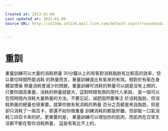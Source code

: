 ```yaml
---

Created at: 2013-01-09
Last updated at: 2013-01-09
Source URL: http://sn134w.snt134.mail.live.com/default.aspx?rru=inbox&wlexpid=957E97CC5B80485BB2C11FBFB9E0F9E8&wlrefapp=2#n=935172468&rru=inbox&fid=1&fav=1&mid=0c5c3ba8-5a37-11e2-9102-00215ad8ac56


---
```


# 重訓


 重量訓練可以大量的消耗熱量 
30分鐘以上的有氧對消耗脂肪有比較高的效率，但以單位時間所能消耗 
的熱量而言，重量訓練遠比有氧來的有效。相對於有氧在身體習慣後 
熱量消耗會減少的問題，重量訓練可消耗的熱量可以說是沒有上限的， 
只要你調高重量，消耗的熱量就變大，這對時間有限的現代人來說， 
是一個可以在短時間內消耗大量熱量的方法。不要忘記，減肥固然要專注 
於消耗脂肪，但消耗熱量的總量也很重要。就算你做有氧消耗的熱量 
百分之百都是來自脂肪，但是卻只消耗了一兩百卡，那還不如你做重量 
訓練消耗的都是肝醣，但卻能一口氣消耗三四百卡來的好。更重要的是， 
重量訓練可以增加你的肌肉，而肌肉在日常生活都不斷在幫你消耗熱量， 
這是有氧比不上的。

